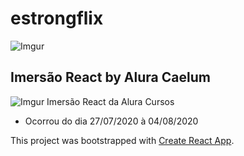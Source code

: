 # estrongflix

![Imgur](https://i.imgur.com/rBJg0tt.png)

## Imersão React by Alura Caelum

![Imgur](https://i.imgur.com/c4w638X.png)
Imersão React da Alura Cursos

- Ocorrou do dia 27/07/2020 à 04/08/2020

This project was bootstrapped with [Create React App](https://github.com/facebook/create-react-app).
